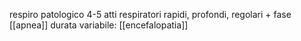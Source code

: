 respiro patologico 4-5 atti respiratori rapidi, profondi, regolari + fase [[apnea]] durata variabile: [[encefalopatia]]